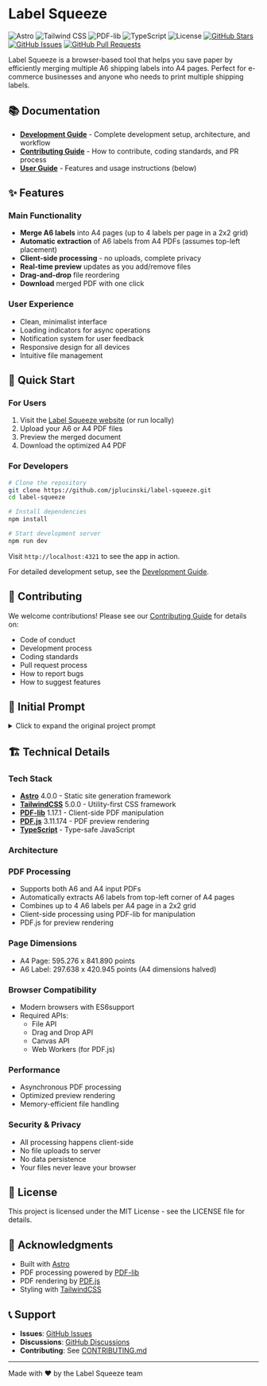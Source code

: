 # Label Squeeze

![Astro](https://img.shields.io/badge/Astro-4.0.0-orange.svg)
![Tailwind CSS](https://img.shields.io/badge/Tailwind%20CSS-5.0.0-blue.svg)
![PDF-lib](https://img.shields.io/badge/PDF--lib-1.17.1-green.svg)
![TypeScript](https://img.shields.io/badge/TypeScript-5.0-blue.svg)
![License](https://img.shields.io/badge/License-MIT-yellow.svg)
[![GitHub Stars](https://img.shields.io/github/stars/jplucinski/label-squeeze.svg)](https://github.com/jplucinski/label-squeeze/stargazers)
[![GitHub Issues](https://img.shields.io/github/issues/jplucinski/label-squeeze.svg)](https://github.com/jplucinski/label-squeeze/issues)
[![GitHub Pull Requests](https://img.shields.io/github/issues-pr/jplucinski/label-squeeze.svg)](https://github.com/jplucinski/label-squeeze/pulls)

Label Squeeze is a browser-based tool that helps you save paper by efficiently merging multiple A6 shipping labels into A4 pages. Perfect for e-commerce businesses and anyone who needs to print multiple shipping labels.

## 📚 Documentation

- **[Development Guide](DEVELOPMENT.md)** - Complete development setup, architecture, and workflow
- **[Contributing Guide](CONTRIBUTING.md)** - How to contribute, coding standards, and PR process
- **[User Guide](#features)** - Features and usage instructions (below)

## ✨ Features

### Main Functionality

- **Merge A6 labels** into A4 pages (up to 4 labels per page in a 2x2 grid)
- **Automatic extraction** of A6 labels from A4 PDFs (assumes top-left placement)
- **Client-side processing** - no uploads, complete privacy
- **Real-time preview** updates as you add/remove files
- **Drag-and-drop** file reordering
- **Download** merged PDF with one click

### User Experience

- Clean, minimalist interface
- Loading indicators for async operations
- Notification system for user feedback
- Responsive design for all devices
- Intuitive file management

## 🚀 Quick Start

### For Users

1. Visit the [Label Squeeze website](#) (or run locally)
2. Upload your A6 or A4 PDF files
3. Preview the merged document
4. Download the optimized A4 PDF

### For Developers

```bash
# Clone the repository
git clone https://github.com/jplucinski/label-squeeze.git
cd label-squeeze

# Install dependencies
npm install

# Start development server
npm run dev
```

Visit `http://localhost:4321` to see the app in action.

For detailed development setup, see the [Development Guide](DEVELOPMENT.md).

## 🤝 Contributing

We welcome contributions! Please see our [Contributing Guide](CONTRIBUTING.md) for details on:

- Code of conduct
- Development process
- Coding standards
- Pull request process
- How to report bugs
- How to suggest features

## 📖 Initial Prompt

<details>
<summary>Click to expand the original project prompt</summary>

```
# Label Squeeze

You are a senior front-end developer tasked with creating Label Squeeze, a browser-based app that merges multiple A6 shipping labels into A4 pages to save paper.

## Key Features:

Main feature:
	Merge multiple A6 shipping labels to A4 formated pdf document. If provided label is in A4 format extract A6 label from it, Assume that is placed in top left page section, Ignore rest of the page.

File Handling:
- Upload, remove, and rearrange multiple PDF files.
- Extract and combine A6 labels into A4 pages.
- File list can be rearranged with drag and drop

Preview & Download:
- Show a preview of the merged document with a "Download" button.
- Preview is update automaticaly when use change, add, remove file from the list.
- If there is no file uploaded "Download" button must be disabled.

User Experience:
- Clear file list, loading indicators, smooth feedback, and intuitive interactions.
- User is notified about in-app events with notifications

Design:
- Minimalist UI with a white background, professional typography, and subtle animations.
- Include a logo and a clean layout with good spacing.
- Use responsive design
- Add favicon

Page Structure:
- Header: Logo and hero section.
- Infographic: Steps to use the app (upload, combine, download).
- File Upload
- File list
- Output file preview
- Project details and description

Technical Stack:
- AstroJS: Framework for SSR.
- TailwindCSS: Styling.
- pdf-lib: PDF handling and merging.
- do not use react

Constraints:
- All operations must run client-side.

Deliverable: A functional, SEO-friendly web app with a polished design.
```

</details>

## 🏗️ Technical Details

### Tech Stack

- **[Astro](https://astro.build/)** 4.0.0 - Static site generation framework
- **[TailwindCSS](https://tailwindcss.com/)** 5.0.0 - Utility-first CSS framework
- **[PDF-lib](https://pdf-lib.js.org/)** 1.17.1 - Client-side PDF manipulation
- **[PDF.js](https://mozilla.github.io/pdf.js/)** 3.11.174 - PDF preview rendering
- **[TypeScript](https://www.typescriptlang.org/)** - Type-safe JavaScript

### Architecture

### PDF Processing

- Supports both A6 and A4 input PDFs
- Automatically extracts A6 labels from top-left corner of A4 pages
- Combines up to 4 A6 labels per A4 page in a 2x2 grid
- Client-side processing using PDF-lib for manipulation
- PDF.js for preview rendering

### Page Dimensions

- A4 Page: 595.276 x 841.890 points
- A6 Label: 297.638 x 420.945 points (A4 dimensions halved)

### Browser Compatibility

- Modern browsers with ES6support
- Required APIs:
  - File API
  - Drag and Drop API
  - Canvas API
  - Web Workers (for PDF.js)

### Performance

- Asynchronous PDF processing
- Optimized preview rendering
- Memory-efficient file handling

### Security & Privacy

- All processing happens client-side
- No file uploads to server
- No data persistence
- Your files never leave your browser

## 📄 License

This project is licensed under the MIT License - see the LICENSE file for details.

## 🙏 Acknowledgments

- Built with [Astro](https://astro.build/)
- PDF processing powered by [PDF-lib](https://pdf-lib.js.org/)
- PDF rendering by [PDF.js](https://mozilla.github.io/pdf.js/)
- Styling with [TailwindCSS](https://tailwindcss.com/)

## 📞 Support

- **Issues**: [GitHub Issues](https://github.com/jplucinski/label-squeeze/issues)
- **Discussions**: [GitHub Discussions](https://github.com/jplucinski/label-squeeze/discussions)
- **Contributing**: See [CONTRIBUTING.md](CONTRIBUTING.md)

---

Made with ❤️ by the Label Squeeze team
